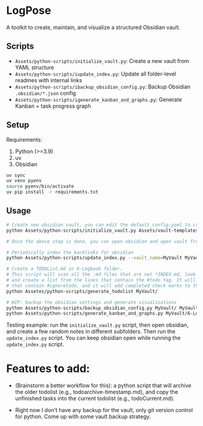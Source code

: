 
# LogPose

A toolkit to create, maintain, and visualize a structured Obsidian vault.

## Scripts

- `Assets/python-scripts/initialize_vault.py`: Create a new vault from YAML structure
- `Assets/python-scripts/iupdate_index.py`: Update all folder-level readmes with internal links
- `Assets/python-scripts/ibackup_obsidian_config.py`: Backup Obsidian `.obsidian/*.json` config
- `Assets/python-scripts/igenerate_kanban_and_graphs.py`: Generate Kanban + task progress graph

## Setup
Requirements:
1. Python (>=3.9)
2. uv
3. Obsidian

```bash
uv sync
uv venv pyenv
source pyenv/bin/activate
uv pip install -r requirements.txt
```

## Usage

```bash
# Create new obsidian vault, you can edit the default_config.yaml to create your own folder structure
python Assets/python-scripts/initialize_vault.py Assets/vault-templates/default_config.yaml

# Once the above step is done, you can open obsidian and open vault from folder.

# Periodically index the backlinks for obsidian
python Assets/python-scripts/update_index.py --vault_name=MyVault MyVault/

# Create a TODOList.md in 6-Logbook folder. 
# This script will scan all the .md files that are not *INDEX.md, look for the tag #todo, 
# and create a list from the lines that contain the #todo tag. It will ignore the files
# that contain #ignoretodo, and it will add completed check marks to the lines that contain #done.
python Assetes/python-scripts/generate_todolist MyVault/

# WIP: backup the obsidian settings and generate visualizations
python Assets/python-scripts/backup_obsidian_config.py MyVault/ MyVault/0-Assets/config/
python Assets/python-scripts/generate_kanban_and_graphs.py MyVault/6-Logbook/todolist.md MyVault/7-Visualizations/kanban.md MyVault/7-Visualizations/progress.png
```

Testing example: run the `initialize_vault.py` script, then open obsidian, and create a few random notes in different subfolders. Then run the `update_index.py` script. You can keep obsidian open while running the `update_index.py` script.

# Features to add:
- (Brainstorm a better workflow for this): a python script that will archive the older todolist (e.g., todoarchive-timestamp.md), and copy the unfinished tasks into the current todolist (e.g., todoCurrent.md).

- Right now I don't have any backup for the vault, only git version control for python. Come up with some vault backup strategy.
